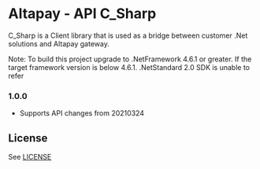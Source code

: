 Altapay - API C_Sharp
=====================

C_Sharp is a Client library that is used as a bridge between customer .Net solutions and Altapay gateway.

Note: To build this project upgrade to .NetFramework 4.6.1 or greater. If the target framework version is below 4.6.1. .NetStandard 2.0 SDK is unable to refer

### 1.0.0

- Supports API changes from 20210324

## License

See [LICENSE](LICENSE)